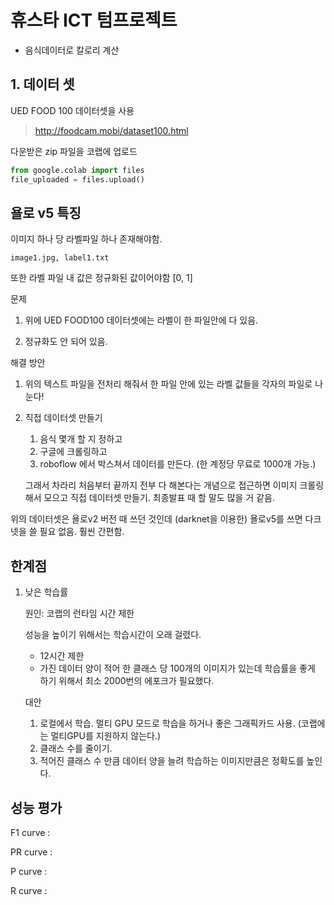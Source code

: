# 휴스타 ICT 텀프로젝트

- 음식데이터로 칼로리 계산


## 1. 데이터 셋

UED FOOD 100 데이터셋을 사용

> http://foodcam.mobi/dataset100.html

다운받은 zip 파일을 코랩에 업로드

```py
from google.colab import files
file_uploaded = files.upload()
```

## 욜로 v5 특징

이미지 하나 당 라벨파일 하나 존재해야함.
```
image1.jpg, label1.txt
```

또한 라벨 파일 내 값은 정규화된 값이어야함 [0, 1]

문제

1. 위에 UED FOOD100 데이터셋에는 라벨이 한 파일안에 다 있음. 

2. 정규화도 안 되어 있음.

해결 방안
1. 위의 텍스트 파일을 전처리 해줘서 한 파일 안에 있는 라벨 값들을 각자의 파일로 나눈다!
2. 직접 데이터셋 만들기
   1. 음식 몇개 할 지 정하고
   2. 구글에 크롤링하고
   3. roboflow 에서 박스쳐서 데이터를 만든다. (한 계정당 무료로 1000개 가능.) 
   
   그래서 차라리 처음부터 끝까지 전부 다 해본다는 개념으로 접근하면 이미지 크롤링해서 모으고 직접 데이터셋 만들기. 최종발표 때 할 말도 많을 거 같음.
   

위의 데이터셋은 욜로v2 버전 때 쓰던 것인데 (darknet을 이용한) 욜로v5를 쓰면 다크넷을 쓸 필요 없음. 훨씬 간편함.


## 한계점

1. 낮은 학습률

   원인: 코랩의 런타임 시간 제한

   성능을 높이기 위해서는 학습시간이 오래 걸렸다.

   - 12시간 제한
   - 가진 데이터 양이 적어 한 클래스 당 100개의 이미지가 있는데 학습률을 좋게 하기 위해서 최소 2000번의 에포크가 필요했다.


   대안
   
   1. 로컬에서 학습. 멀티 GPU 모드로 학습을 하거나 좋은 그래픽카드 사용. (코랩에는 멀티GPU를 지원하지 않는다.)
   2. 클래스 수를 줄이기.
   3. 적어진 클래스 수 만큼 데이터 양을 늘려 학습하는 이미지만큼은 정확도를 높인다.


## 성능 평가

F1 curve : 

PR curve : 

P curve : 

R curve : 

   